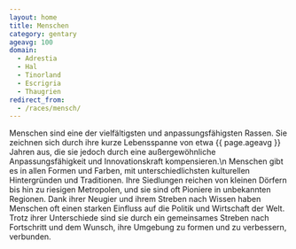 ```yaml
---
layout: home
title: Menschen
category: gentary
ageavg: 100
domain:
  - Adrestia
  - Hal
  - Tinorland
  - Escrigria
  - Thaugrien
redirect_from:
  - /races/mensch/
---
```


Menschen sind eine der vielfältigsten und anpassungsfähigsten Rassen. Sie zeichnen sich durch ihre kurze Lebensspanne
von etwa {{ page.ageavg }} Jahren aus, die sie jedoch durch eine außergewöhnliche Anpassungsfähigkeit und Innovationskraft
kompensieren.\n
Menschen gibt es in allen Formen und Farben, mit unterschiedlichsten kulturellen Hintergründen und
Traditionen. Ihre Siedlungen reichen von kleinen Dörfern bis hin zu riesigen Metropolen, und sie sind oft Pioniere in
unbekannten Regionen. Dank ihrer Neugier und ihrem Streben nach Wissen haben Menschen oft einen starken Einfluss auf die
Politik und Wirtschaft der Welt. Trotz ihrer Unterschiede sind sie durch ein gemeinsames Streben nach Fortschritt und
dem Wunsch, ihre Umgebung zu formen und zu verbessern, verbunden.
